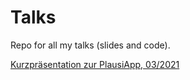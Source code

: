 # Talks

Repo for all my talks (slides and code). 

[Kurzpräsentation zur PlausiApp, 03/2021](https://tlorusso.github.io/talks/plausiapp_032021/index.html#1)

